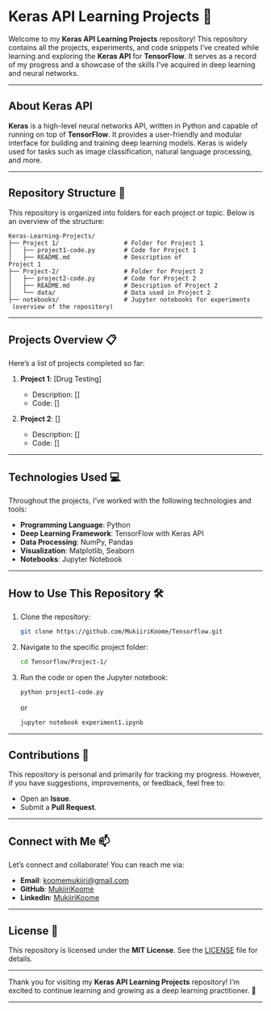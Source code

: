 # **Keras API Learning Projects** 🚀

Welcome to my **Keras API Learning Projects** repository! This repository contains all the projects, experiments, and code snippets I’ve created while learning and exploring the **Keras API** for **TensorFlow**. It serves as a record of my progress and a showcase of the skills I’ve acquired in deep learning and neural networks.

---

## **About Keras API**

**Keras** is a high-level neural networks API, written in Python and capable of running on top of **TensorFlow**. It provides a user-friendly and modular interface for building and training deep learning models. Keras is widely used for tasks such as image classification, natural language processing, and more.

---

## **Repository Structure** 📂

This repository is organized into folders for each project or topic. Below is an overview of the structure:

```
Keras-Learning-Projects/
├── Project 1/                  # Folder for Project 1
│   ├── project1-code.py        # Code for Project 1
│   ├── README.md               # Description of        
Project 1
├── Project-2/                  # Folder for Project 2
│   ├── project2-code.py        # Code for Project 2
│   ├── README.md               # Description of Project 2
│   └── data/                   # Data used in Project 2
├── notebooks/                  # Jupyter notebooks for experiments
 (overview of the repository)
```

---

## **Projects Overview** 📋

Here’s a list of projects completed so far:

1. **Project 1**: [Drug Testing]  
   - Description: []  
   - Code: []  

2. **Project 2**: []  
   - Description: []  
   - Code: []  



---

## **Technologies Used** 💻

Throughout the projects, I’ve worked with the following technologies and tools:

- **Programming Language**: Python
- **Deep Learning Framework**: TensorFlow with Keras API
- **Data Processing**: NumPy, Pandas
- **Visualization**: Matplotlib, Seaborn
- **Notebooks**: Jupyter Notebook

---

## **How to Use This Repository** 🛠️

1. Clone the repository:
   ```bash
   git clone https://github.com/MukiiriKoome/Tensorflow.git
   ```
2. Navigate to the specific project folder:
   ```bash
   cd Tensorflow/Project-1/
   ```
3. Run the code or open the Jupyter notebook:
   ```bash
   python project1-code.py
   ```
   or
   ```bash
   jupyter notebook experiment1.ipynb
   ```

---

## **Contributions** 🤝

This repository is personal and primarily for tracking my progress. However, if you have suggestions, improvements, or feedback, feel free to:

- Open an **Issue**.
- Submit a **Pull Request**.

---

## **Connect with Me** 📫

Let’s connect and collaborate! You can reach me via:

- **Email**: [koomemukiiri@gmail.com](koomemukiiri@gmail.com)
- **GitHub**: [MukiiriKoome](https://github.com/MukiiriKoome)
- **LinkedIn**: [MukiiriKoome](https://www.linkedin.com/in/mukiiri-koome-625b4327b/)

---

## **License** 📜

This repository is licensed under the **MIT License**. See the [LICENSE](LICENSE) file for details.

---

Thank you for visiting my **Keras API Learning Projects** repository! I’m excited to continue learning and growing as a deep learning practitioner. 🚀

---
